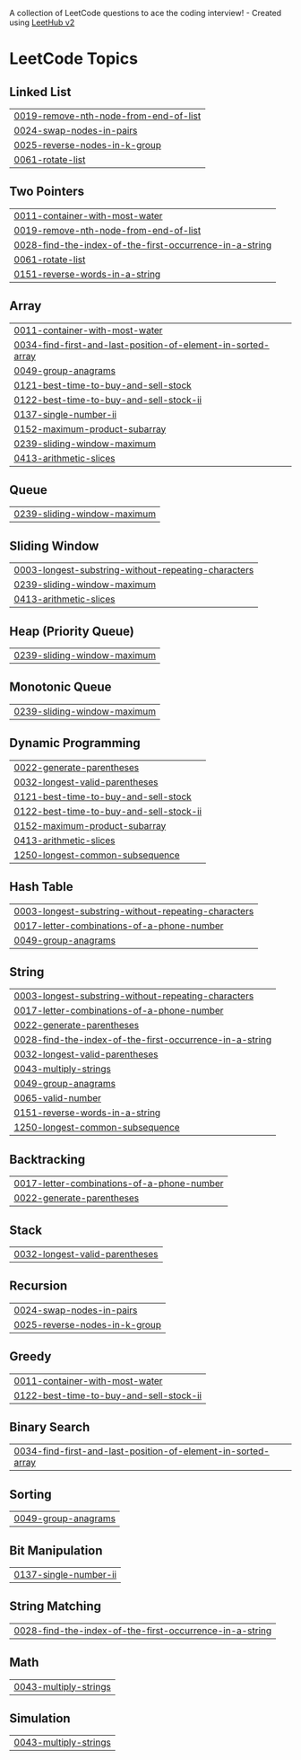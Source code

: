A collection of LeetCode questions to ace the coding interview! - Created using [LeetHub v2](https://github.com/arunbhardwaj/LeetHub-2.0)
<!---LeetCode Topics Start-->
# LeetCode Topics
## Linked List
|  |
| ------- |
| [0019-remove-nth-node-from-end-of-list](https://github.com/velmurugan122004/leetcode/tree/master/0019-remove-nth-node-from-end-of-list) |
| [0024-swap-nodes-in-pairs](https://github.com/velmurugan122004/leetcode/tree/master/0024-swap-nodes-in-pairs) |
| [0025-reverse-nodes-in-k-group](https://github.com/velmurugan122004/leetcode/tree/master/0025-reverse-nodes-in-k-group) |
| [0061-rotate-list](https://github.com/velmurugan122004/leetcode/tree/master/0061-rotate-list) |
## Two Pointers
|  |
| ------- |
| [0011-container-with-most-water](https://github.com/velmurugan122004/leetcode/tree/master/0011-container-with-most-water) |
| [0019-remove-nth-node-from-end-of-list](https://github.com/velmurugan122004/leetcode/tree/master/0019-remove-nth-node-from-end-of-list) |
| [0028-find-the-index-of-the-first-occurrence-in-a-string](https://github.com/velmurugan122004/leetcode/tree/master/0028-find-the-index-of-the-first-occurrence-in-a-string) |
| [0061-rotate-list](https://github.com/velmurugan122004/leetcode/tree/master/0061-rotate-list) |
| [0151-reverse-words-in-a-string](https://github.com/velmurugan122004/leetcode/tree/master/0151-reverse-words-in-a-string) |
## Array
|  |
| ------- |
| [0011-container-with-most-water](https://github.com/velmurugan122004/leetcode/tree/master/0011-container-with-most-water) |
| [0034-find-first-and-last-position-of-element-in-sorted-array](https://github.com/velmurugan122004/leetcode/tree/master/0034-find-first-and-last-position-of-element-in-sorted-array) |
| [0049-group-anagrams](https://github.com/velmurugan122004/leetcode/tree/master/0049-group-anagrams) |
| [0121-best-time-to-buy-and-sell-stock](https://github.com/velmurugan122004/leetcode/tree/master/0121-best-time-to-buy-and-sell-stock) |
| [0122-best-time-to-buy-and-sell-stock-ii](https://github.com/velmurugan122004/leetcode/tree/master/0122-best-time-to-buy-and-sell-stock-ii) |
| [0137-single-number-ii](https://github.com/velmurugan122004/leetcode/tree/master/0137-single-number-ii) |
| [0152-maximum-product-subarray](https://github.com/velmurugan122004/leetcode/tree/master/0152-maximum-product-subarray) |
| [0239-sliding-window-maximum](https://github.com/velmurugan122004/leetcode/tree/master/0239-sliding-window-maximum) |
| [0413-arithmetic-slices](https://github.com/velmurugan122004/leetcode/tree/master/0413-arithmetic-slices) |
## Queue
|  |
| ------- |
| [0239-sliding-window-maximum](https://github.com/velmurugan122004/leetcode/tree/master/0239-sliding-window-maximum) |
## Sliding Window
|  |
| ------- |
| [0003-longest-substring-without-repeating-characters](https://github.com/velmurugan122004/leetcode/tree/master/0003-longest-substring-without-repeating-characters) |
| [0239-sliding-window-maximum](https://github.com/velmurugan122004/leetcode/tree/master/0239-sliding-window-maximum) |
| [0413-arithmetic-slices](https://github.com/velmurugan122004/leetcode/tree/master/0413-arithmetic-slices) |
## Heap (Priority Queue)
|  |
| ------- |
| [0239-sliding-window-maximum](https://github.com/velmurugan122004/leetcode/tree/master/0239-sliding-window-maximum) |
## Monotonic Queue
|  |
| ------- |
| [0239-sliding-window-maximum](https://github.com/velmurugan122004/leetcode/tree/master/0239-sliding-window-maximum) |
## Dynamic Programming
|  |
| ------- |
| [0022-generate-parentheses](https://github.com/velmurugan122004/leetcode/tree/master/0022-generate-parentheses) |
| [0032-longest-valid-parentheses](https://github.com/velmurugan122004/leetcode/tree/master/0032-longest-valid-parentheses) |
| [0121-best-time-to-buy-and-sell-stock](https://github.com/velmurugan122004/leetcode/tree/master/0121-best-time-to-buy-and-sell-stock) |
| [0122-best-time-to-buy-and-sell-stock-ii](https://github.com/velmurugan122004/leetcode/tree/master/0122-best-time-to-buy-and-sell-stock-ii) |
| [0152-maximum-product-subarray](https://github.com/velmurugan122004/leetcode/tree/master/0152-maximum-product-subarray) |
| [0413-arithmetic-slices](https://github.com/velmurugan122004/leetcode/tree/master/0413-arithmetic-slices) |
| [1250-longest-common-subsequence](https://github.com/velmurugan122004/leetcode/tree/master/1250-longest-common-subsequence) |
## Hash Table
|  |
| ------- |
| [0003-longest-substring-without-repeating-characters](https://github.com/velmurugan122004/leetcode/tree/master/0003-longest-substring-without-repeating-characters) |
| [0017-letter-combinations-of-a-phone-number](https://github.com/velmurugan122004/leetcode/tree/master/0017-letter-combinations-of-a-phone-number) |
| [0049-group-anagrams](https://github.com/velmurugan122004/leetcode/tree/master/0049-group-anagrams) |
## String
|  |
| ------- |
| [0003-longest-substring-without-repeating-characters](https://github.com/velmurugan122004/leetcode/tree/master/0003-longest-substring-without-repeating-characters) |
| [0017-letter-combinations-of-a-phone-number](https://github.com/velmurugan122004/leetcode/tree/master/0017-letter-combinations-of-a-phone-number) |
| [0022-generate-parentheses](https://github.com/velmurugan122004/leetcode/tree/master/0022-generate-parentheses) |
| [0028-find-the-index-of-the-first-occurrence-in-a-string](https://github.com/velmurugan122004/leetcode/tree/master/0028-find-the-index-of-the-first-occurrence-in-a-string) |
| [0032-longest-valid-parentheses](https://github.com/velmurugan122004/leetcode/tree/master/0032-longest-valid-parentheses) |
| [0043-multiply-strings](https://github.com/velmurugan122004/leetcode/tree/master/0043-multiply-strings) |
| [0049-group-anagrams](https://github.com/velmurugan122004/leetcode/tree/master/0049-group-anagrams) |
| [0065-valid-number](https://github.com/velmurugan122004/leetcode/tree/master/0065-valid-number) |
| [0151-reverse-words-in-a-string](https://github.com/velmurugan122004/leetcode/tree/master/0151-reverse-words-in-a-string) |
| [1250-longest-common-subsequence](https://github.com/velmurugan122004/leetcode/tree/master/1250-longest-common-subsequence) |
## Backtracking
|  |
| ------- |
| [0017-letter-combinations-of-a-phone-number](https://github.com/velmurugan122004/leetcode/tree/master/0017-letter-combinations-of-a-phone-number) |
| [0022-generate-parentheses](https://github.com/velmurugan122004/leetcode/tree/master/0022-generate-parentheses) |
## Stack
|  |
| ------- |
| [0032-longest-valid-parentheses](https://github.com/velmurugan122004/leetcode/tree/master/0032-longest-valid-parentheses) |
## Recursion
|  |
| ------- |
| [0024-swap-nodes-in-pairs](https://github.com/velmurugan122004/leetcode/tree/master/0024-swap-nodes-in-pairs) |
| [0025-reverse-nodes-in-k-group](https://github.com/velmurugan122004/leetcode/tree/master/0025-reverse-nodes-in-k-group) |
## Greedy
|  |
| ------- |
| [0011-container-with-most-water](https://github.com/velmurugan122004/leetcode/tree/master/0011-container-with-most-water) |
| [0122-best-time-to-buy-and-sell-stock-ii](https://github.com/velmurugan122004/leetcode/tree/master/0122-best-time-to-buy-and-sell-stock-ii) |
## Binary Search
|  |
| ------- |
| [0034-find-first-and-last-position-of-element-in-sorted-array](https://github.com/velmurugan122004/leetcode/tree/master/0034-find-first-and-last-position-of-element-in-sorted-array) |
## Sorting
|  |
| ------- |
| [0049-group-anagrams](https://github.com/velmurugan122004/leetcode/tree/master/0049-group-anagrams) |
## Bit Manipulation
|  |
| ------- |
| [0137-single-number-ii](https://github.com/velmurugan122004/leetcode/tree/master/0137-single-number-ii) |
## String Matching
|  |
| ------- |
| [0028-find-the-index-of-the-first-occurrence-in-a-string](https://github.com/velmurugan122004/leetcode/tree/master/0028-find-the-index-of-the-first-occurrence-in-a-string) |
## Math
|  |
| ------- |
| [0043-multiply-strings](https://github.com/velmurugan122004/leetcode/tree/master/0043-multiply-strings) |
## Simulation
|  |
| ------- |
| [0043-multiply-strings](https://github.com/velmurugan122004/leetcode/tree/master/0043-multiply-strings) |
<!---LeetCode Topics End-->